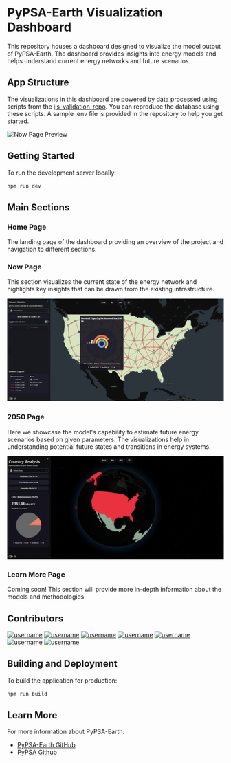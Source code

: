# PyPSA-Earth Visualization Dashboard

This repository houses a dashboard designed to visualize the model output of PyPSA-Earth. The dashboard provides insights into energy models and helps understand current energy networks and future scenarios.

## App Structure

The visualizations in this dashboard are powered by data processed using scripts from the [jis-validation-repo](https://github.com/open-energy-transition/ji-gis-validation). You can reproduce the database using these scripts. A sample .env file is provided in the repository to help you get started.

![Now Page Preview](./public/images/VisualisationExpl.svg)

## Getting Started

To run the development server locally:

```bash
npm run dev
```

## Main Sections

### Home Page

The landing page of the dashboard providing an overview of the project and navigation to different sections.

### Now Page

This section visualizes the current state of the energy network and highlights key insights that can be drawn from the existing infrastructure.

![Now Page Preview](./public/images/credits/readme/now.png)

### 2050 Page

Here we showcase the model's capability to estimate future energy scenarios based on given parameters. The visualizations help in understanding potential future states and transitions in energy systems.

![2050 Page Preview](./public/images/credits/readme/2050.png)

### Learn More Page

Coming soon! This section will provide more in-depth information about the models and methodologies.

## Contributors

<a href="https://github.com/BryanFran"><img src="https://github.com/BryanFran.png" width="50px" alt="username" /></a>
<a href="https://github.com/drifter089"><img src="https://github.com/drifter089.png" width="50px" alt="username" /></a>
<a href="https://github.com/GbotemiB"><img src="https://github.com/GbotemiB.png" width="50px" alt="username" /></a>
<a href="https://github.com/ekatef"><img src="https://github.com/ekatef.png" width="50px" alt="username" /></a>
<a href="https://github.com/yerbol-akhmetov"><img src="https://github.com/yerbol-akhmetov.png" width="50px" alt="username" /></a>
<a href="https://github.com/ElectricMountains"><img src="https://github.com/ElectricMountains.png" width="50px" alt="username" /></a>
<a href="https://github.com/davide-f"><img src="https://github.com/davide-f.png" width="50px" alt="username" /></a>

## Building and Deployment

To build the application for production:

```bash
npm run build
```

## Learn More

For more information about PyPSA-Earth:

- [PyPSA-Earth GitHub](https://github.com/pypsa-meets-earth/pypsa-earth)
- [PyPSA Github](https://github.com/PyPSA/PyPSA)
